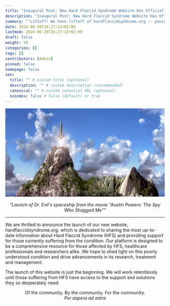 ```yaml
---
title: "Inaugural Post: New Hard Flaccid Syndrome Website Has Officially Launched"
description: "Inaugural Post: New Hard Flaccid Syndrome Website Has Officially Launched"
summary: "'Liftoff! We have liftoff of hardflaccidsyndrome.org -- paving the way for the future of HFS and beyond!'"
date: 2024-06-28T16:27:22+02:00
lastmod: 2024-06-28T16:27:22+02:00
draft: false
weight: 50
categories: []
tags: []
contributors: [Admin]
pinned: false
homepage: false
seo:
  title: "" # custom title (optional)
  description: "" # custom description (recommended)
  canonical: "" # custom canonical URL (optional)
  noindex: false # false (default) or true
---
```


![img](inag-pic.png)

<center><em>"Launch of Dr. Evil's spaceship from the movie "Austin Powers: The Spy Who Shagged Me""</em></center>

---

We are thrilled to announce the launch of our new website, hardflaccidsyndrome.org, which is dedicated to sharing the most up-to-date information about Hard Flaccid Syndrome (HFS) and providing support for those currently suffering from the condition. Our platform is designed to be a comprehensive resource for those affected by HFS, healthcare professionals and researchers alike. We hope to shed light on this poorly understood condition and drive advancements in its research, treatment and management.

The launch of this website is just the beginning. We will work relentlessly until those suffering from HFS have access to the support and solutions they so desperately need.

<center>Of the community. By the community. For the community.</center>

<center><em>Per aspera ad astra</em></center>

